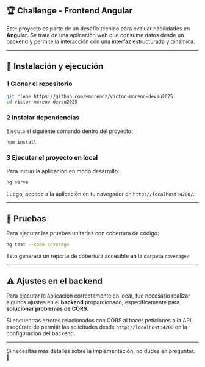 ## 🏆 Challenge - Frontend Angular

Este proyecto es parte de un desafío técnico para evaluar habilidades en **Angular**. Se trata de una aplicación web que consume datos desde un backend y permite la interacción con una interfaz estructurada y dinámica.

---

## 🚀 Instalación y ejecución

### 1 Clonar el repositorio
```bash
git clone https://github.com/vmorenoz/victor-moreno-devsu2025
cd victor-moreno-devsu2025
```

### 2 Instalar dependencias
Ejecuta el siguiente comando dentro del proyecto:
```bash
npm install
```

### 3 Ejecutar el proyecto en local
Para iniciar la aplicación en modo desarrollo:
```bash
ng serve
```
Luego, accede a la aplicación en tu navegador en `http://localhost:4200/`.

---

## 🧪 Pruebas
Para ejecutar las pruebas unitarias con cobertura de código:
```bash
ng test --code-coverage
```
Esto generará un reporte de cobertura accesible en la carpeta `coverage/`.

---

## ⚠️ Ajustes en el backend
Para ejecutar la aplicación correctamente en local, fue necesario realizar algunos ajustes en el **backend** proporcionado, específicamente para **solucionar problemas de CORS**.

Si encuentras errores relacionados con CORS al hacer peticiones a la API, asegúrate de permitir las solicitudes desde `http://localhost:4200` en la configuración del backend.

---

Si necesitas más detalles sobre la implementación, no dudes en preguntar. 🚀

